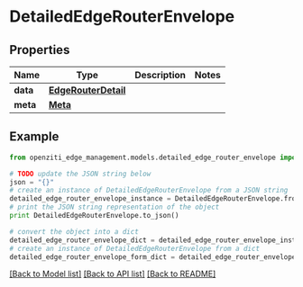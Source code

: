 # DetailedEdgeRouterEnvelope


## Properties
Name | Type | Description | Notes
------------ | ------------- | ------------- | -------------
**data** | [**EdgeRouterDetail**](EdgeRouterDetail.md) |  | 
**meta** | [**Meta**](Meta.md) |  | 

## Example

```python
from openziti_edge_management.models.detailed_edge_router_envelope import DetailedEdgeRouterEnvelope

# TODO update the JSON string below
json = "{}"
# create an instance of DetailedEdgeRouterEnvelope from a JSON string
detailed_edge_router_envelope_instance = DetailedEdgeRouterEnvelope.from_json(json)
# print the JSON string representation of the object
print DetailedEdgeRouterEnvelope.to_json()

# convert the object into a dict
detailed_edge_router_envelope_dict = detailed_edge_router_envelope_instance.to_dict()
# create an instance of DetailedEdgeRouterEnvelope from a dict
detailed_edge_router_envelope_form_dict = detailed_edge_router_envelope.from_dict(detailed_edge_router_envelope_dict)
```
[[Back to Model list]](../README.md#documentation-for-models) [[Back to API list]](../README.md#documentation-for-api-endpoints) [[Back to README]](../README.md)


